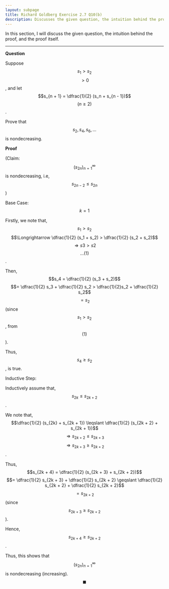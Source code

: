 ```yaml
---
layout: subpage
title: Richard Goldberg Exercise 2.7 Q10(b)
description: Discusses the given question, the intuition behind the proof, and the proof itself
---
```


In this section, I will discuss the given question, the intuition behind the proof, and the
proof itself.

---

**Question**

Suppose $$s_1 > s_2$$ $$> 0$$, and let $$s_{n + 1} = \dfrac{1}{2} (s_n + s_{n - 1})$$
$$(n \geqslant 2)$$.

Prove that $$s_2, s_4, s_6, \ldots$$ is nondecreasing.

**Proof**

(Claim: $$(s_{2n})_{n=1}^\infty$$ is nondecreasing, i.e,
$$s_{2n - 2} \leqslant s_{2n}$$)

Base Case: $$k = 1$$

Firstly, we note that, $$s_1 > s_2$$
$$\Longrightarrow \dfrac{1}{2} (s_1 + s_2) > \dfrac{1}{2} (s_2 + s_2)$$
$$\Longrightarrow s3 > s2$$ $$\ldots (1)$$.

Then, $$s_4 = \dfrac{1}{2} (s_3 + s_2)$$
$$= \dfrac{1}{2} s_3 + \dfrac{1}{2} s_2 > \dfrac{1}{2}s_2 + \dfrac{1}{2} s_2$$
$$= s_2$$ (since $$s_1 > s_2$$, from $$(1)$$).

Thus, $$s_4 \geqslant s_2$$, is true.

Inductive Step:

Inductively assume that, $$s_{2k} \leqslant s_{2k + 2}$$.

We note that, $$\dfrac{1}{2} (s_{2k} + s_{2k + 1}) \leqslant \dfrac{1}{2} (s_{2k + 2} + s_{2k + 1})$$
$$\Longrightarrow s_{2k + 2} \leqslant s_{2k + 3}$$
$$\Longrightarrow s_{2k + 3} \geqslant s_{2k + 2}$$.

Thus, $$s_{2k + 4} = \dfrac{1}{2} (s_{2k + 3} + s_{2k + 2})$$
$$= \dfrac{1}{2} s_{2k + 3} + \dfrac{1}{2} s_{2k + 2} \geqslant \dfrac{1}{2} s_{2k + 2} + \dfrac{1}{2} s_{2k + 2}$$
$$= s_{2k + 2}$$ (since $$s_{2k + 3} \geqslant s_{2k + 2}$$).

Hence, $$s_{2k + 4} \geqslant s_{2k + 2}$$.

Thus, this shows that $$(s_{2n})_{n=1}^\infty$$ is nondecreasing (increasing).
$$\blacksquare$$
